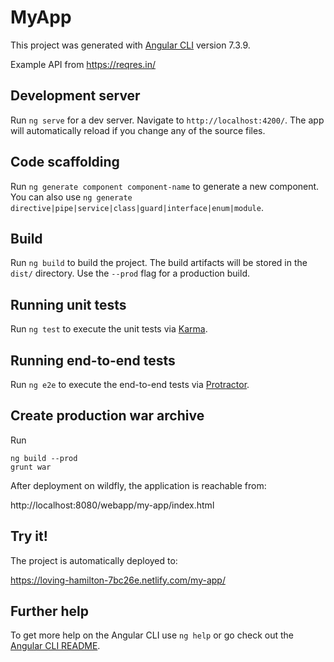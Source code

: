 # MyApp

This project was generated with [Angular CLI](https://github.com/angular/angular-cli) version 7.3.9.

Example API from https://reqres.in/ 

## Development server

Run `ng serve` for a dev server. Navigate to `http://localhost:4200/`. The app will automatically reload if you change any of the source files.

## Code scaffolding

Run `ng generate component component-name` to generate a new component. You can also use `ng generate directive|pipe|service|class|guard|interface|enum|module`.

## Build

Run `ng build` to build the project. The build artifacts will be stored in the `dist/` directory. Use the `--prod` flag for a production build.

## Running unit tests

Run `ng test` to execute the unit tests via [Karma](https://karma-runner.github.io).

## Running end-to-end tests

Run `ng e2e` to execute the end-to-end tests via [Protractor](http://www.protractortest.org/).

## Create production war archive

Run 
```
ng build --prod 
grunt war
```

After deployment on wildfly, the application is reachable from: 

http://localhost:8080/webapp/my-app/index.html

## Try it!

The project is automatically deployed to:

https://loving-hamilton-7bc26e.netlify.com/my-app/

## Further help

To get more help on the Angular CLI use `ng help` or go check out the [Angular CLI README](https://github.com/angular/angular-cli/blob/master/README.md).

